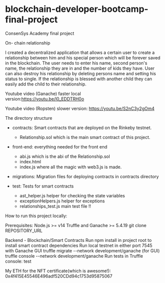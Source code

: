 # blockchain-developer-bootcamp-final-project
ConsenSys Academy final project 

On- chain relationship 

I created a decentralized application that allows a certain user to create a relationship between him and his special person which will be forever saved in the blockchain.
The user needs to enter his name, second person's name, the relationship they are in and the number of kids they have. 
User can also destroy his relationship by deleting persons name and setting his status to single.
 If the relationship is blessed with another child they can easily add the child to their relationship. 
 
 Youtube video (Ganache) faster local version:https://youtu.be/l0_EDDTRH0o 
	
 Youtube video (Ropsten) slower version: https://youtu.be/S2nC3y2gOm4

The directory structure

- contracts: Smart contracts that are deployed on the Rinkeby testnet.
    - Relationship.sol which is the main smart contract of this project.

- front-end: everything needed for the front end
    - abi.js which is the abi of the Relationship.sol
    - index.html 
    - index.js where all the magic with web3.js is made. 

- migrations: Migration files for deploying contracts in contracts directory

- test: Tests for smart contracts
    - ast_helper.js helper for checking the state variables
    - exceptionHelpers.js helper for exceptions
    - relationships_test.js main test file !!

How to run this project locally:

Prerequisites:
    Node.js >= v14
    Truffle and Ganache >= 5.4.19
    git clone REPOSITORY_URL

Backend - Blockchain/Smart Contracts
    Run npm install in project root to install smart contract dependencies
    Run local testnet in either port 7545 with Ganache GUI 
    truffle migrate --network development/ganache (for GUI)
    truffle console --network development/ganache
    Run tests in Truffle console: test

My ETH for the NFT certificate(which is awesome!): 0x4f415E45546E496adf520CDd94c1753d95875067
